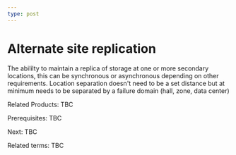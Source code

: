 ```yaml
---
type: post
---
```

# Alternate site replication

The abililty to maintain a replica of storage at one or more secondary locations, this can be synchronous or asynchronous depending on other requirements. Location separation doesn't need to be a set distance but at minimum needs to be separated by a failure domain (hall, zone, data center)

Related Products: TBC

Prerequisites: TBC

Next: TBC

Related terms: TBC
